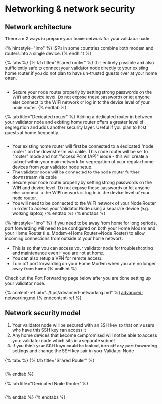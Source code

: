 # Networking & network security

## Network architecture

There are 2 ways to prepare your home network for your validator node.

{% hint style="info" %}
ISPs in some countries combine both modem and routers into a single device.
{% endhint %}

{% tabs %}
{% tab title="Shared router" %}
It is entirely possible and also sufficiently safe to connect your validator node directly to your existing home router if you do not plan to have un-trusted guests over at your home often.

<figure><img src="../.gitbook/assets/image (135).png" alt=""><figcaption></figcaption></figure>

* Secure your node router properly by setting strong passwords on the WIFI and device level. Do not expose these passwords or let anyone else connect to the WIFI network or log in to the device level of your node router.
{% endtab %}

{% tab title="Dedicated router" %}
Adding a dedicated router in between your validator node and existing home router offers a greater level of segregation and adds another security layer. Useful if you plan to host guests at home frequently.

<figure><img src="../.gitbook/assets/image (93).png" alt=""><figcaption></figcaption></figure>

* Your existing home router will first be connected to a dedicated "node router" on the downstream via cable. This node router will be set to "router" mode and not "Access Point (AP)" mode - this will create a subnet within your main network for segregation of your regular home devices from your validator node setup.&#x20;
* The validator node will be connected to the node router further downstream via cable
* Secure your node router properly by setting strong passwords on the WIFI and device level. Do not expose these passwords or let anyone else connect to the WIFI network or log in to the device level of your node router.
* You will need to be connected to the WIFI network of your Node Router in order to access your Validator Node using a separate device (e.g. working laptop)
{% endtab %}
{% endtabs %}

{% hint style="info" %}
If you need to be away from home for long periods, port forwarding will need to be configured on both your Home Modem and your Home Router (i.e. Modem->Home Router->Node Router) to allow incoming connections from outside of your home network.&#x20;

* This is so that you can access your validator node for troubleshooting and maintenance even if you are not at home.
* You can also setup a VPN for remote access
* Turn off port forwarding on your Home Modem when you are no longer away from home
{% endhint %}

Check out the Port Forwarding page below after you are done setting up your validator node.

{% content-ref url="../tips/advanced-networking.md" %}
[advanced-networking.md](../tips/advanced-networking.md)
{% endcontent-ref %}

## Network security model

1. Your validator node will be secured with an SSH key so that only users who have this SSH key can access it
2. Any home devices that become compromised will not be able to access your validator node which sits in a separate subnet
3. If you think your SSH keys could be leaked, turn off any port forwarding settings and change the SSH key pair in your Validator Node

{% tabs %}
{% tab title="Shared Router" %}
<figure><img src="../.gitbook/assets/image (151).png" alt=""><figcaption></figcaption></figure>
{% endtab %}

{% tab title="Dedicated Node Router" %}
<figure><img src="../.gitbook/assets/image (150).png" alt=""><figcaption></figcaption></figure>
{% endtab %}
{% endtabs %}
